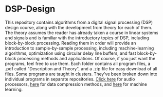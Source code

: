 # DSP-Design
This repository contains algorithms from a digital signal processing (DSP) design course, along with the development from theory for each of them. The theory assumes the reader has already taken a course in linear systems and signals and is familiar with the introductory topics of DSP, including block-by-block processing. Reading them in order will provide an introduction to sample-by-sample processing, including machine-learning algorithms, optimization using circular delay line buffers, and fast block-by-block processing methods and applications. Of course, if you just want the programs, feel free to use them. Each folder contains all program files, a .pdf called "Description and Theory", and a .zip file for easy download of all files. Some programs are taught in clusters. They've been broken down into individual programs in separate repositories. [Click here](https://github.com/QuantumAudio/Digital-Audio-Processors) for audio processors, [here](https://github.com/QuantumAudio/Data-Compression) for data compression methods, and [here](https://github.com/QuantumAudio/Introduction-to-Machine-Learning) for machine learning.
